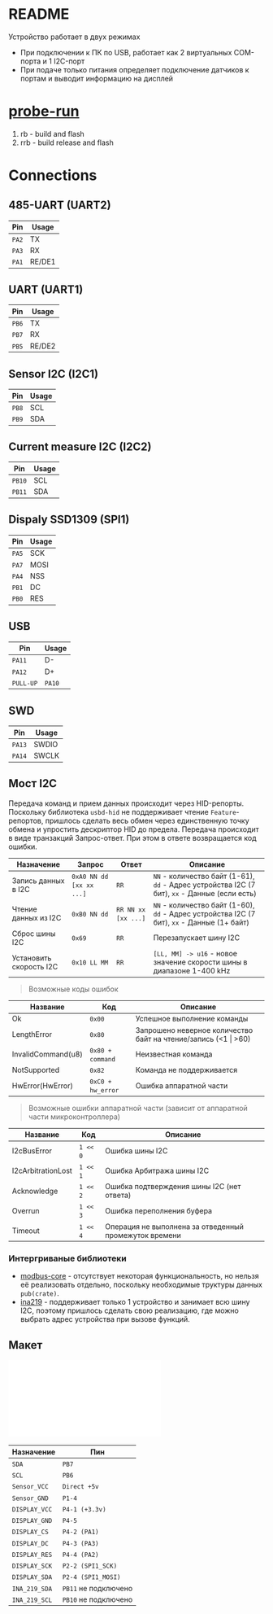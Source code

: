 # README
Устройство работает в двух режимах
- При подключении к ПК по USB, работает как 2 виртуальных COM-порта и 1 I2C-порт
- При подаче только питания определяет подключение датчиков к портам и выводит информацию на дисплей

# [probe-run](https://github.com/knurling-rs/probe-run)
1. rb - build and flash
2. rrb - build release and flash

# Connections

## 485-UART (UART2)
| Pin | Usage |
| --- | --- |
| `PA2` | TX |
| `PA3` | RX |
| `PA1` | RE/DE1 |

## UART (UART1)
| Pin | Usage |
| --- | --- |
| `PB6` | TX |
| `PB7` | RX |
| `PB5` | RE/DE2 |

## Sensor I2C (I2C1)
| Pin | Usage |
| --- | --- |
| `PB8` | SCL |
| `PB9` | SDA |

## Current measure I2C (I2C2)
| Pin | Usage |
| --- | --- |
| `PB10` | SCL |
| `PB11` | SDA |

## Dispaly SSD1309 (SPI1)
| Pin | Usage |
| --- | --- |
| `PA5` | SCK |
| `PA7` | MOSI |
| `PA4` | NSS |
| `PB1` | DC |
| `PB0` | RES |

## USB
| Pin | Usage |
| --- | --- |
| `PA11` | D- |
| `PA12` | D+ |
| `PULL-UP` | `PA10` |

## SWD
| Pin | Usage |
| --- | --- |
| `PA13` | SWDIO |
| `PA14` | SWCLK |

## Мост I2C
Передача команд и прием данных происходит через HID-репорты. Поскольку библиотека `usbd-hid` не поддерживает чтение `Feature`-репортов, пришлось сделать весь обмен через единственную точку обмена и упростить дескриптор HID до предела.
Передача происходит в виде транзакций Запрос-ответ. При этом в ответе возвращается код ошибки.

| Назначение              | Запрос                   | Ответ               | Описание                                                                                      |
| ----------------------- | ------------------------ | ------------------- | --------------------------------------------------------------------------------------------- |
| Запись данных в I2C     | `0xA0 NN dd [xx xx ...]` | `RR`                | `NN` - количество байт (1-61), `dd` - Адрес устройства I2C (7 бит), `xx` - Данные (если есть) |
| Чтение данных из I2C    | `0xB0 NN dd`             | `RR NN xx [xx ...]` | `NN` - количество байт (1-60), `dd` - Адрес устройства I2C (7 бит), `xx` - Данные (1+ байт)   |
| Сброс шины I2C          | `0x69`                   | `RR`                | Перезапускает шину I2C                                                                        |
| Установить скорость I2C | `0x10 LL MM`             | `RR`                | `[LL, MM] -> u16` - новое значение скорости шины в диапазоне 1-400 kHz                        |

> Возможные коды ошибок

| Название           | Код               | Описание                                                        |
| ------------------ | ----------------- | --------------------------------------------------------------- |
| Ok                 | `0x00`            | Успешное выполнение команды                                     |
| LengthError        | `0x80`            | Запрошено неверное количество байт на чтение/запись (<1 \| >60) |
| InvalidCommand(u8) | `0x80 + command`  | Неизвестная команда                                             |
| NotSupported       | `0x82`            | Команда не поддерживается                                       |
| HwError(HwError)   | `0xC0 + hw_error` | Ошибка аппаратной части                                         |

> Возможные ошибки аппаратной части (зависит от аппаратной части микроконтроллера)

| Название           | Код      | Описание                                               |
| ------------------ | -------- | ------------------------------------------------------ |
| I2cBusError        | `1 << 0` | Ошибка шины I2C                                        |
| I2cArbitrationLost | `1 << 1` | Ошибка Арбитража шины I2C                              |
| Acknowledge        | `1 << 2` | Ошибка подтверждения шины I2C (нет ответа)             |
| Overrun            | `1 << 3` | Ошибка переполнения буфера                             |
| Timeout            | `1 << 4` | Операция не выполнена за отведенный промежуток времени |

### Интергриваные библиотеки
- [modbus-core](https://github.com/slowtec/modbus-core) - отсутствует некоторая функциональность, 
    но нельзя её реализовать отдельно, поскольку необходимые труктуры данных `pub(crate)`.
- [ina219](https://github.com/scttnlsn/ina219) - поддерживает только 1 устройство и занимает всю шину I2C,
    поэтому пришлось сделать свою реализацию, где можно выбрать адрес устройства при вызове функций.


## Макет
![Схема](./maket_board.pdf)

| Назначение | Пин |
| --- | --- |
| `SDA` | `PB7` |
| `SCL` | `PB6` |
| `Sensor_VCC` | `Direct +5v` |
| `Sensor_GND` | `P1-4` |
| `DISPLAY_VCC` | `P4-1 (+3.3v)` |
| `DISPLAY_GND` | `P4-5` |
| `DISPLAY_CS` | `P4-2 (PA1)` |
| `DISPLAY_DC` | `P4-3 (PA3)` |
| `DISPLAY_RES` | `P4-4 (PA2)` |
| `DISPLAY_SCK` | `P2-2 (SPI1_SCK)` |
| `DISPLAY_SDA` | `P2-4 (SPI1_MOSI)` |
| `INA_219_SDA` | `PB11` не подключено |
| `INA_219_SCL` | `PB10` не подключено |